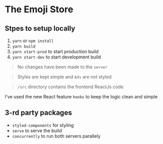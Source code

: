The Emoji Store
====

Stpes to setup locally
----
1. `yarn`  or  `npm install`
2. `yarn build`
3. `yarn start-prod` to start production build
4. `yarn start-dev` to start development build

>No changes have been made to the `server`

>Styles are kept simple and `Ads` are not styled

>`/src` directory contains the frontend ReactJs code

I've used the new React feature `hooks` to keep the logic clean and simple


3-rd party packages
---
- `styled-components` for styling
- `serve` to serve the build
- `concurrently` to run both servers parallely